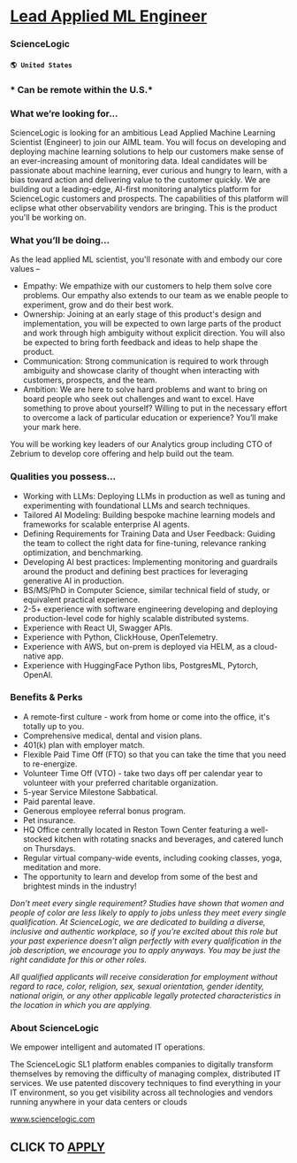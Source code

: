 # [Lead Applied ML Engineer](https://www.remotewlb.com/apply/lead-applied-ml-engineer-68000)  
### ScienceLogic  
#### `🌎 United States`  

### * Can be remote within the U.S.*

### What we’re looking for…

ScienceLogic is looking for an ambitious Lead Applied Machine Learning Scientist (Engineer) to join our AIML team. You will focus on developing and deploying machine learning solutions to help our customers make sense of an ever-increasing amount of monitoring data. Ideal candidates will be passionate about machine learning, ever curious and hungry to learn, with a bias toward action and delivering value to the customer quickly. We are building out a leading-edge, AI-first monitoring analytics platform for ScienceLogic customers and prospects. The capabilities of this platform will eclipse what other observability vendors are bringing. This is the product you'll be working on.

### What you’ll be doing…

As the lead applied ML scientist, you'll resonate with and embody our core values –

  * Empathy: We empathize with our customers to help them solve core problems. Our empathy also extends to our team as we enable people to experiment, grow and do their best work.
  * Ownership: Joining at an early stage of this product's design and implementation, you will be expected to own large parts of the product and work through high ambiguity without explicit direction. You will also be expected to bring forth feedback and ideas to help shape the product.
  * Communication: Strong communication is required to work through ambiguity and showcase clarity of thought when interacting with customers, prospects, and the team.
  * Ambition: We are here to solve hard problems and want to bring on board people who seek out challenges and want to excel. Have something to prove about yourself? Willing to put in the necessary effort to overcome a lack of particular education or experience? You’ll make your mark here.

You will be working key leaders of our Analytics group including CTO of Zebrium to develop core offering and help build out the team.

### Qualities you possess…

  * Working with LLMs: Deploying LLMs in production as well as tuning and experimenting with foundational LLMs and search techniques.
  * Tailored AI Modeling: Building bespoke machine learning models and frameworks for scalable enterprise AI agents.
  * Defining Requirements for Training Data and User Feedback: Guiding the team to collect the right data for fine-tuning, relevance ranking optimization, and benchmarking.
  * Developing AI best practices: Implementing monitoring and guardrails around the product and defining best practices for leveraging generative AI in production.
  * BS/MS/PhD in Computer Science, similar technical field of study, or equivalent practical experience.
  * 2-5+ experience with software engineering developing and deploying production-level code for highly scalable distributed systems.
  * Experience with React UI, Swagger APIs.
  * Experience with Python, ClickHouse, OpenTelemetry.
  * Experience with AWS, but on-prem is deployed via HELM, as a cloud-native app.
  * Experience with HuggingFace Python libs, PostgresML, Pytorch, OpenAI.

### Benefits & Perks

  * A remote-first culture - work from home or come into the office, it's totally up to you.
  * Comprehensive medical, dental and vision plans.
  * 401(k) plan with employer match.
  * Flexible Paid Time Off (FTO) so that you can take the time that you need to re-energize.
  * Volunteer Time Off (VTO) - take two days off per calendar year to volunteer with your preferred charitable organization.
  * 5-year Service Milestone Sabbatical.
  * Paid parental leave.
  * Generous employee referral bonus program.
  * Pet insurance.
  * HQ Office centrally located in Reston Town Center featuring a well-stocked kitchen with rotating snacks and beverages, and catered lunch on Thursdays.
  * Regular virtual company-wide events, including cooking classes, yoga, meditation and more.
  * The opportunity to learn and develop from some of the best and brightest minds in the industry!

 _Don’t meet every single requirement? Studies have shown that women and people of color are less likely to apply to jobs unless they meet every single qualification. At ScienceLogic, we are dedicated to building a diverse, inclusive and authentic workplace, so if you’re excited about this role but your past experience doesn’t align perfectly with every qualification in the job description, we encourage you to apply anyways. You may be just the right candidate for this or other roles._

 _All qualified applicants will receive consideration for employment without regard to race, color, religion, sex, sexual orientation, gender identity, national origin, or any other applicable legally protected characteristics in the location in which you are applying._

### About ScienceLogic

We empower intelligent and automated IT operations.

The ScienceLogic SL1 platform enables companies to digitally transform themselves by removing the difficulty of managing complex, distributed IT services. We use patented discovery techniques to find everything in your IT environment, so you get visibility across all technologies and vendors running anywhere in your data centers or clouds

www.sciencelogic.com

  
## CLICK TO [APPLY](https://www.remotewlb.com/apply/lead-applied-ml-engineer-68000)

